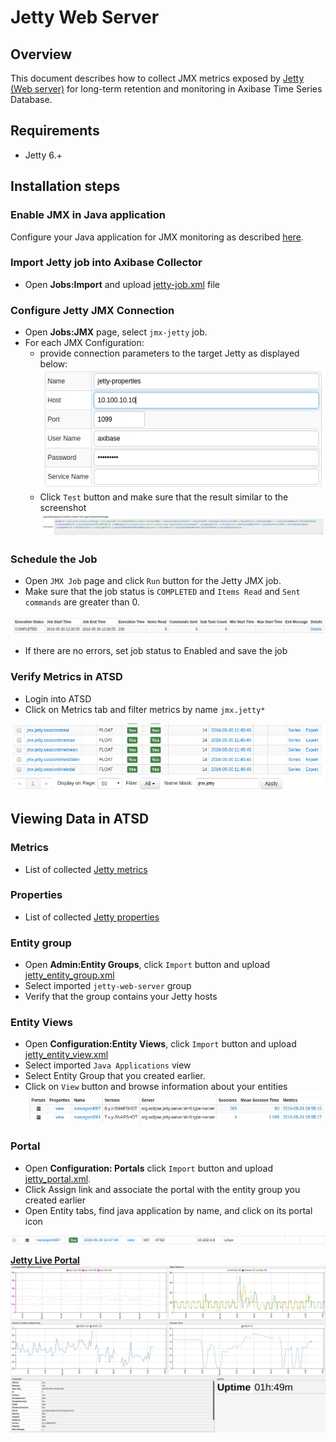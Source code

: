 # Jetty Web Server

## Overview

This document describes how to collect JMX metrics exposed by [Jetty (Web server)](http://www.eclipse.org/jetty/) for long-term retention and monitoring in Axibase Time Series Database.

## Requirements

* Jetty 6.+

## Installation steps

### Enable JMX in Java application

Configure your Java application for JMX monitoring as described [here](../../jmx.md).

### Import Jetty job into Axibase Collector

 * Open **Jobs:Import** and upload [jetty-job.xml](configs/jetty_job.xml) file

### Configure Jetty JMX Connection

* Open **Jobs:JMX** page, select `jmx-jetty` job.
* For each JMX Configuration:
    * provide connection parameters to the target Jetty as displayed below:
    ![](images/jetty_jmx_configuration.png)
    * Click `Test` button and make sure that the result similar to the screenshot
    ![](images/jetty_test_jmx_configuration.png)

### Schedule the Job

* Open `JMX Job` page and click `Run` button for the Jetty JMX job.
* Make sure that the job status is `COMPLETED` and `Items Read` and `Sent commands` are greater than 0.

![](images/test_run.png)

* If there are no errors, set job status to Enabled and save the job

### Verify Metrics in ATSD

* Login into ATSD
* Click on Metrics tab and filter metrics by name `jmx.jetty*`

![](images/jetty_metrics.png)

## Viewing Data in ATSD

### Metrics

* List of collected [Jetty metrics](metric-list.md)

### Properties

* List of collected [Jetty properties](properties-list.md)


### Entity group

* Open **Admin:Entity Groups**, click `Import` button and upload  [jetty_entity_group.xml](configs/jetty_entity_group.xml)
* Select imported `jetty-web-server` group
* Verify that the group contains your Jetty hosts


### Entity Views

* Open **Configuration:Entity Views**, click `Import` button and upload  [jetty_entity_view.xml](configs/jetty_entity_view.xml)
* Select imported `Java Applications` view
* Select Entity Group that you created earlier.
* Click on `View` button and browse information about your entities
![](images/jetty_entity_view.png)


### Portal
* Open **Configuration: Portals** click `Import` button and upload [jetty_portal.xml](configs/jetty_portal.xml).
* Click Assign link and associate the portal with the entity group you created earlier
* Open Entity tabs, find java application by name, and click on its portal icon

![](images/jetty_portal_icon.png)

[**Jetty Live Portal**](http://apps.axibase.com/chartlab/4bcd2299)
![](images/jetty_portal.png)
